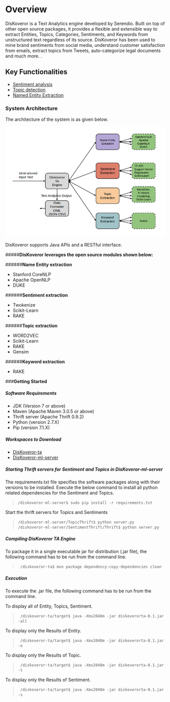 # **Overview**

DisKoveror is a Text Analytics engine developed by Serendio. Built on top of other open source packages, it provides a flexible and extensible way to extract Entities, Topics, Categories, Sentiments, and Keywords from unstructured text regardless of its source. DisKoveror has been used to mine brand sentiments from social media, understand customer satisfaction from emails,  extract topics from Tweets, auto-categorize legal documents and much more. .  

## **Key Functionalities**

  *  [Sentiment analysis](https://github.com/serendio-labs/diskoveror-ta/wiki/Sentiment-Extraction)
  *  [Topic detection](https://github.com/serendio-labs/diskoveror-ta/wiki/Topic-Detection)
  *  [Named Entity Extraction](https://github.com/serendio-labs/diskoveror-ta/wiki/Name-Entity-Extraction)
    
### System Architecture

The architecture of the system is as given below.

![System Architecture](/Diskoveror_architecture.png "System Architechture")

DisKoveror supports Java APIs and a RESTful interface.

#####**DisKoveror leverages the open source modules shown below:**

######**Name Entity extraction**
* Stanford CoreNLP
* Apache OpenNLP
* DUKE

######**Sentiment extraction**
* Twokenize
* Scikit-Learn
* RAKE
 
######**Topic extraction**
* WORD2VEC
* Scikit-Learn
* RAKE
* Gensim

######**Keyword extraction**
* RAKE

###**Getting Started**

##### **Software Requirements**

 * JDK (Version 7 or above)
 * Maven (Apache Maven 3.0.5 or above)
 * Thrift server (Apache Thrift 0.9.2)
 * Python (version 2.7.X)
 * Pip (version 7.1.X)

##### **Workspaces to Download**

 * [DisKoveror-ta](https://github.com/serendio-labs/diskoveror-ta/archive/master.zip) 
 * [DisKoveror-ml-server](https://github.com/serendio-labs/diskoveror-ml-server/archive/master.zip)

##### **Starting Thrift servers for Sentiment and Topics in DisKoveror-ml-server**

The requirements.txt file specifies the software packages along with their versions to be installed. Execute the
below command to install all python related dependencies for the Sentiment and Topics.

>     /diskoveror-ml-server$ sudo pip install -r requirements.txt

Start the thrift servers for Topics and Sentiments 

>     /diskoveror-ml-server/TopicThrift$ python server.py
>     /diskoveror-ml-server/SentimentThrift/Thrift$ python server.py

##### **Compiling DisKoveror TA Engine**
To package it in a single executable jar for distribution (.jar file), the following command has to be run from the command line.
>      /diskoveror-ta$ mvn package dependency:copy-dependencies clean

##### **Execution**
To execute the .jar file, the following command has to be run from the command line.

To display all of Entity, Topics, Sentiment. 
>      /diskoveror-ta/target$ java -Xmx2048m -jar diskoverorta-0.1.jar -all

To display only the Results of Entity.
>      /diskoveror-ta/target$ java -Xmx2048m -jar diskoverorta-0.1.jar -e

To display only the Results of Topic.
>      /diskoveror-ta/target$ java -Xmx2048m -jar diskoverorta-0.1.jar -t

To display only the Results of Sentiment.
>      /diskoveror-ta/target$ java -Xmx2048m -jar diskoverorta-0.1.jar -s



